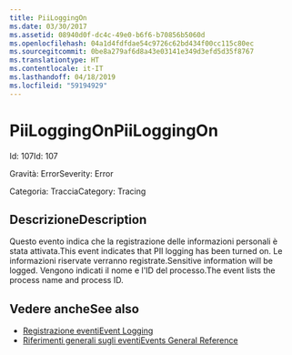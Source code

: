 ```yaml
---
title: PiiLoggingOn
ms.date: 03/30/2017
ms.assetid: 08940d0f-dc4c-49e0-b6f6-b70856b5060d
ms.openlocfilehash: 04a1d4fdfdae54c9726c62bd434f00cc115c80ec
ms.sourcegitcommit: 0be8a279af6d8a43e03141e349d3efd5d35f8767
ms.translationtype: HT
ms.contentlocale: it-IT
ms.lasthandoff: 04/18/2019
ms.locfileid: "59194929"
---
```

# <a name="piiloggingon"></a><span data-ttu-id="0c6a3-102">PiiLoggingOn</span><span class="sxs-lookup"><span data-stu-id="0c6a3-102">PiiLoggingOn</span></span>
<span data-ttu-id="0c6a3-103">Id: 107</span><span class="sxs-lookup"><span data-stu-id="0c6a3-103">Id: 107</span></span>  
  
 <span data-ttu-id="0c6a3-104">Gravità: Error</span><span class="sxs-lookup"><span data-stu-id="0c6a3-104">Severity: Error</span></span>  
  
 <span data-ttu-id="0c6a3-105">Categoria: Traccia</span><span class="sxs-lookup"><span data-stu-id="0c6a3-105">Category: Tracing</span></span>  
  
## <a name="description"></a><span data-ttu-id="0c6a3-106">Descrizione</span><span class="sxs-lookup"><span data-stu-id="0c6a3-106">Description</span></span>  
 <span data-ttu-id="0c6a3-107">Questo evento indica che la registrazione delle informazioni personali è stata attivata.</span><span class="sxs-lookup"><span data-stu-id="0c6a3-107">This event indicates that PII logging has been turned on.</span></span> <span data-ttu-id="0c6a3-108">Le informazioni riservate verranno registrate.</span><span class="sxs-lookup"><span data-stu-id="0c6a3-108">Sensitive information will be logged.</span></span> <span data-ttu-id="0c6a3-109">Vengono indicati il nome e l'ID del processo.</span><span class="sxs-lookup"><span data-stu-id="0c6a3-109">The event lists the process name and process ID.</span></span>  
  
## <a name="see-also"></a><span data-ttu-id="0c6a3-110">Vedere anche</span><span class="sxs-lookup"><span data-stu-id="0c6a3-110">See also</span></span>

- [<span data-ttu-id="0c6a3-111">Registrazione eventi</span><span class="sxs-lookup"><span data-stu-id="0c6a3-111">Event Logging</span></span>](../../../../../docs/framework/wcf/diagnostics/event-logging/index.md)
- [<span data-ttu-id="0c6a3-112">Riferimenti generali sugli eventi</span><span class="sxs-lookup"><span data-stu-id="0c6a3-112">Events General Reference</span></span>](../../../../../docs/framework/wcf/diagnostics/event-logging/events-general-reference.md)
